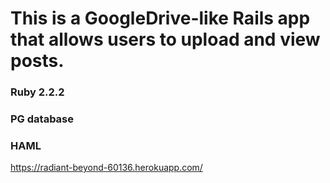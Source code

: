 # This is a GoogleDrive-like Rails app that allows users to upload and view posts.

### Ruby 2.2.2

### PG database

### HAML

https://radiant-beyond-60136.herokuapp.com/

